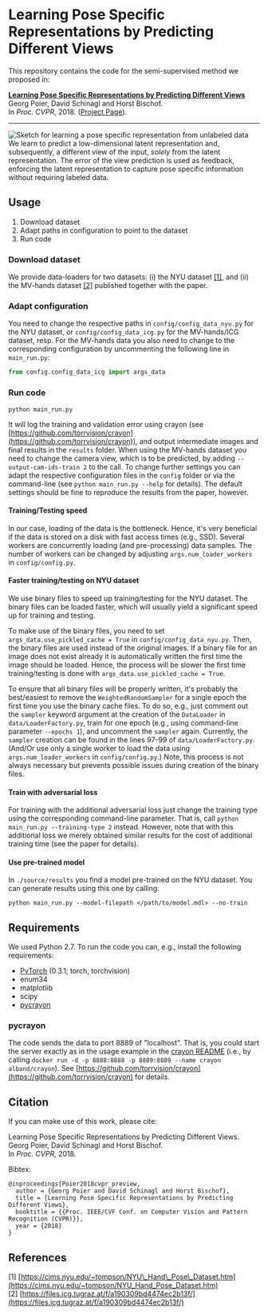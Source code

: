# Learning Pose Specific Representations by Predicting Different Views
This repository contains the code for the semi-supervised method we proposed in:  

[**Learning Pose Specific Representations by Predicting Different Views**](https://arxiv.org/abs/1804.03390)  
Georg Poier, David Schinagl and Horst Bischof.  
In *Proc. CVPR*, 2018. ([Project Page](https://poier.github.io/PreView/)).

---

![Sketch for learning a pose specific representation from unlabeled data](./doc/idea_sketch.png)  
We learn to predict a low-dimensional latent representation and, subsequently,
a different view of the input, 
*solely* from the latent representation.
The error of the view prediction is used as feedback,
enforcing the latent representation to capture pose specific information
without requiring labeled data.


## Usage
1. Download dataset
2. Adapt paths in configuration to point to the dataset
3. Run code

### Download dataset
We provide data-loaders for two datasets: 
(i) the NYU dataset [[1]](https://cims.nyu.edu/~tompson/NYU_Hand_Pose_Dataset.htm), and 
(ii) the MV-hands dataset [[2]](https://files.icg.tugraz.at/f/a190309bd4474ec2b13f/) 
published together with the paper.

### Adapt configuration 
You need to change the respective paths in `config/config_data_nyu.py` for the NYU dataset, 
or `config/config_data_icg.py` for the MV-hands/ICG dataset, resp.
For the MV-hands data you also need to change to the corresponding configuration 
by uncommenting the following line in `main_run.py`:

```python
from config.config_data_icg import args_data
```

### Run code

    python main_run.py

It will log the training and validation error using crayon 
(see [https://github.com/torrvision/crayon](https://github.com/torrvision/crayon)),
and output intermediate images and final results in the `results` folder.
When using the MV-hands dataset you need to change the camera view, which 
is to be predicted, by adding `--output-cam-ids-train 2` to the call.
To change further settings you can adapt the respective configuration files 
in the `config` folder or via the command-line 
(see `python main_run.py --help` for details). 
The default settings should be fine 
to reproduce the results from the paper, however.

#### Training/Testing speed
In our case, loading of the data is the bottleneck. 
Hence, it's very beneficial if the data is stored on a disk with fast access times (e.g., SSD).
Several workers are concurrently loading (and pre-processing) data samples.
The number of workers can be changed by adjusting `args.num_loader_workers` 
in `config/config.py`.

#### Faster training/testing on NYU dataset
We use binary files to speed up training/testing for the NYU dataset. 
The binary files can be loaded faster, which will usually yield a significant 
speed up for training and testing. 

To make use of the binary files, you need to set `args_data.use_pickled_cache = True` 
in `config/config_data_nyu.py`. Then, the binary files are used instead of the original images. 
If a binary file for an image does not exist already it is automatically 
written the first time the image should be loaded. 
Hence, the process will be slower the first time training/testing is done with 
`args_data.use_pickled_cache = True`.

To ensure that all binary files will be properly written, 
it's probably the best/easiest to remove the 
`WeightedRandomSampler` for a single epoch the first time you use the binary cache files.
To do so, e.g., just comment out the `sampler` keyword argument at the 
creation of the `DataLoader` in `data/LoaderFactory.py`, 
train for one epoch (e.g., using command-line parameter `--epochs 1`), 
and uncomment the `sampler` again. 
Currently, the `sampler` creation can be found in the lines 97-99 of `data/LoaderFactory.py`.
(And/Or use only a single worker to load the data 
using `args.num_loader_workers` in `config/config.py`.)
Note, this process is not always necessary but prevents possible issues during 
creation of the binary files.

#### Train with adversarial loss
For training with the additional adversarial loss just change the training type
using the corresponding command-line parameter. 
That is, call `python main_run.py --training-type 2` instead.
However, note that with this additional loss we merely obtained similar results 
for the cost of additional training time (see the paper for details).

#### Use pre-trained model
In `./source/results` you find a model pre-trained on the NYU dataset.
You can generate results using this one by calling:

    python main_run.py --model-filepath </path/to/model.mdl> --no-train


## Requirements
We used Python 2.7.
To run the code you can, e.g., install the following requirements:

 * [PyTorch](http://pytorch.org/) (0.3.1; torch, torchvision)
 * enum34
 * matplotlib
 * scipy
 * [pycrayon](https://github.com/torrvision/crayon)

### pycrayon
The code sends the data to port 8889 of "localhost". 
That is, you could start the server exactly as in the usage example in the 
[crayon README](https://github.com/torrvision/crayon/blob/master/README.md) 
(i.e., by calling `docker run -d -p 8888:8888 -p 8889:8889 --name crayon alband/crayon`).
See [https://github.com/torrvision/crayon](https://github.com/torrvision/crayon) 
for details.


## Citation
If you can make use of this work, please cite:

Learning Pose Specific Representations by Predicting Different Views.  
Georg Poier, David Schinagl and Horst Bischof.  
In *Proc. CVPR*, 2018.

Bibtex:
```
@inproceedings{Poier2018cvpr_preview,  
  author = {Georg Poier and David Schinagl and Horst Bischof},  
  title = {Learning Pose Specific Representations by Predicting Different Views},  
  booktitle = {{Proc. IEEE/CVF Conf. on Computer Vision and Pattern Recognition (CVPR)}},  
  year = {2018}
}
```

## References
\[1] [https://cims.nyu.edu/~tompson/NYU\_Hand\_Pose\_Dataset.htm](https://cims.nyu.edu/~tompson/NYU_Hand_Pose_Dataset.htm)  
\[2] [https://files.icg.tugraz.at/f/a190309bd4474ec2b13f/](https://files.icg.tugraz.at/f/a190309bd4474ec2b13f/)  

